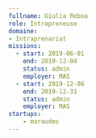 ```yaml
---
fullname: Giulia Reboa
role: Intrapreneuse
domaine:
- Intraprenariat
missions:
  - start: 2019-06-01
    end: 2019-12-04
    status: admin
    employer: MAS
  - start: 2019-12-06
    end: 2019-12-31
    status: admin
    employer: MAS
startups:
    - maraudes
---
```

